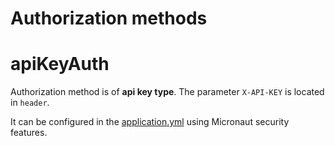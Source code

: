 # Authorization methods
<a name="name"></a>
# apiKeyAuth
Authorization method is of **api key type**. The parameter `X-API-KEY` is located in `header`.

It can be configured in the [application.yml](src/main/resources/application.yml) using Micronaut security features.
